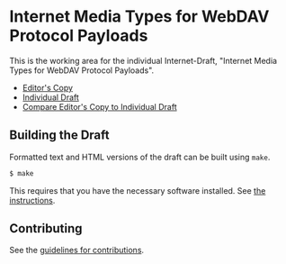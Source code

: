 # Internet Media Types for WebDAV Protocol Payloads

This is the working area for the individual Internet-Draft, "Internet Media Types for WebDAV Protocol Payloads".

* [Editor's Copy](https://reschke.github.io/drafts/#go.draft-reschke-dav-mediatypes.html)
* [Individual Draft](https://datatracker.ietf.org/doc/html/draft-reschke-dav-mediatypes)
* [Compare Editor's Copy to Individual Draft](https://reschke.github.io/drafts/#go.draft-reschke-dav-mediatypes.diff)

## Building the Draft

Formatted text and HTML versions of the draft can be built using `make`.

```sh
$ make
```

This requires that you have the necessary software installed.  See
[the instructions](https://github.com/martinthomson/i-d-template/blob/master/doc/SETUP.md).


## Contributing

See the
[guidelines for contributions](https://github.com/reschke/drafts/blob/main/CONTRIBUTING.md).
